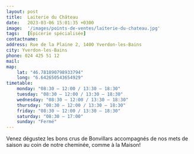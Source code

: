 ```yaml
---
layout: post
title:  Laiterie du Château
date:   2023-03-06 15:01:35 +0300
image:  '/images/points-de-ventes/laiterie-du-chateau.jpg'
tags:   [Épicerie spécialisée]
contactname: 
address: Rue de la Plaine 2, 1400 Yverdon-les-Bains
city: Yverdon-les-Bains
phone: 024 425 51 12
mail:
map:
    lat: "46.781890798933794"
    long: "6.642650543654929"
timetable:
    monday: "08:30 – 12:00 / 13:30 – 18:30"
    tuesday: "08:30 – 12:00 / 13:30 – 18:30"
    wednesday: "08:30 – 12:00 / 13:30 – 18:30"
    thursday: "08:30 – 12:00 / 13:30 – 18:30"
    friday: "08:30 – 12:00 / 13:30 – 18:30"
    saturday: "08:30 – 17:00"
    sunday: "Fermé"
---
```


Venez dégustez les bons crus de Bonvillars accompagnés de nos mets de saison au coin de notre cheminée, comme à la Maison!